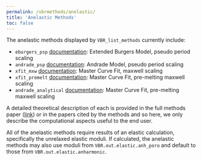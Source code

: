 ```yaml
---
permalink: /vbrmethods/anelastic/
title: 'Anelastic Methods'
toc: false
---
```


The anelastic methods displayed by `VBR_list_methods` currently include:

* `eburgers_psp` [documentation](/vbr/vbrmethods/anel/eburgerspsp/): Extended Burgers Model, pseudo period scaling
* `andrade_psp` [documentation](/vbr/vbrmethods/anel/andradepsp/): Andrade Model, pseudo period scaling
* `xfit_mxw` [documentation](/vbr/vbrmethods/anel/xfitmxw/): Master Curve Fit, maxwell scaling
* `xfit_premelt` [documentation](/vbr/vbrmethods/anel/xfitpremelt/): Master Curve Fit, pre-melting maxwell scaling
* `andrade_analytical` [documentation](/vbr/vbrmethods/anel/andradeanalytical/): Master Curve Fit, pre-melting maxwell scaling

A detailed theoretical description of each is provided in the full methods paper ([link](https://doi.org/10.1016/j.pepi.2020.106639)) or in the papers cited by the methods and so here, we only describe the computational aspects useful to the end user.

All of the anelastic methods require results of an elastic calculation, specifically the unrelaxed elastic moduli. If calculated, the anelastic methods may also use moduli from `VBR.out.elastic.anh_poro` and default to those from `VBR.out.elastic.anharmonic`.
